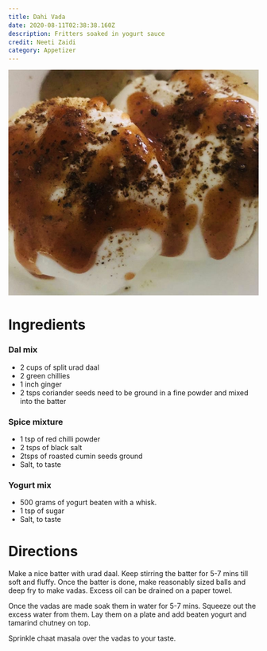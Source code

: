 ```yaml
---
title: Dahi Vada
date: 2020-08-11T02:38:38.160Z
description: Fritters soaked in yogurt sauce
credit: Neeti Zaidi
category: Appetizer
---
```

![](6b388312-db78-45d4-a067-f6a4d2fc2ec6.jpeg)

# Ingredients

### Dal mix

* 2 cups of split urad daal
* 2 green chillies
* 1 inch ginger
* 2 tsps coriander seeds need to be ground in a fine powder and mixed into the batter

### Spice mixture

* 1 tsp of red chilli powder
* 2 tsps of black salt
* 2tsps of roasted cumin seeds ground
* Salt, to taste

### Yogurt mix

* 500 grams of yogurt beaten with a whisk.
* 1 tsp of sugar
* Salt, to taste

# Directions

Make a nice batter with urad daal. Keep stirring the batter for 5-7 mins till soft and fluffy. Once the batter is done, make reasonably sized balls and deep fry to make vadas. Excess oil can be drained on a paper towel.

Once the vadas are made soak them in water for 5-7 mins. Squeeze out the excess water from them. Lay them on a plate and add beaten yogurt and tamarind chutney on top.

Sprinkle chaat masala over the vadas to your taste.
